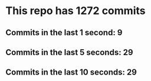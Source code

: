 # This repo has 1272 commits

## Commits in the last 1 second: 9
## Commits in the last 5 seconds: 29
## Commits in the last 10 seconds: 29
